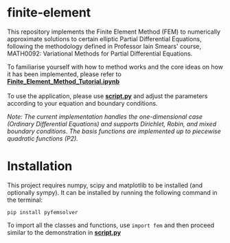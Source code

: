 # finite-element
This repository implements the Finite Element Method (FEM) to numerically approximate solutions to certain elliptic Partial Differential Equations, following the methodology defined in Professor Iain Smears' course, MATH0092: Variational Methods for Partial Differential Equations.

To familiarise yourself with how to method works and the core ideas on how it has been implemented, please refer to [**Finite_Element_Method_Tutorial.ipynb**](Finite_Element_Method_Tutorial.ipynb)
</br>
</br>
To use the application, please use [**script.py**](script.py) and adjust the parameters according to your equation and boundary conditions.

_Note: The current implementation handles the one-dimensional case (Ordinary Differential Equations) and supports Dirichlet, Robin, and mixed boundary conditions. The basis functions are implemented up to piecewise quadratic functions (P2)._

# Installation
This project requires numpy, scipy and matplotlib to be installed (and optionally sympy). It can be installed by running the following command in the terminal:
```
pip install pyfemsolver
```
To import all the classes and functions, use `import fem` and then proceed similar to the demonstration in [**script.py**](script.py)
